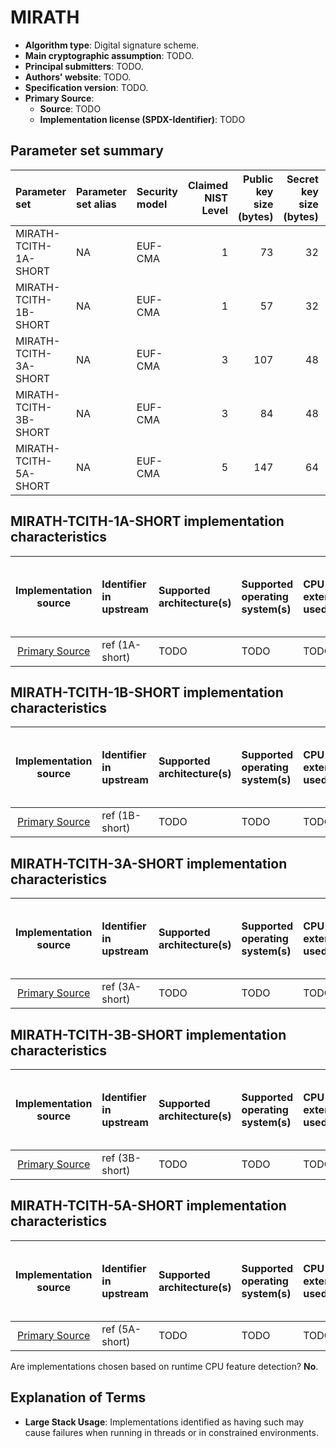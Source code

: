 # MIRATH

- **Algorithm type**: Digital signature scheme.
- **Main cryptographic assumption**: TODO.
- **Principal submitters**: TODO.
- **Authors' website**: TODO.
- **Specification version**: TODO.
- **Primary Source**<a name="primary-source"></a>:
  - **Source**: TODO
  - **Implementation license (SPDX-Identifier)**: TODO

## Parameter set summary

| Parameter set               | Parameter set alias | Security model | Claimed NIST Level | Public key size (bytes) | Secret key size (bytes) | Signature size (bytes) |
|:----------------------------|:--------------------|:---------------|--------------------:|------------------------:|------------------------:|-----------------------:|
| MIRATH-TCITH-1A-SHORT       | NA                  | EUF-CMA        |                   1 |                      73 |                      32 |                  3182 |
| MIRATH-TCITH-1B-SHORT       | NA                  | EUF-CMA        |                   1 |                      57 |                      32 |                  2990 |
| MIRATH-TCITH-3A-SHORT       | NA                  | EUF-CMA        |                   3 |                     107 |                      48 |                  7456 |
| MIRATH-TCITH-3B-SHORT       | NA                  | EUF-CMA        |                   3 |                      84 |                      48 |                  6825 |
| MIRATH-TCITH-5A-SHORT       | NA                  | EUF-CMA        |                   5 |                     147 |                      64 |                 13091 |

## MIRATH-TCITH-1A-SHORT implementation characteristics

|       Implementation source       | Identifier in upstream   | Supported architecture(s)   | Supported operating system(s)   | CPU extension(s) used   | No branching-on-secrets claimed?   | No branching-on-secrets checked by valgrind?   | Large stack usage?   |
|:---------------------------------:|:-------------------------|:----------------------------|:--------------------------------|:------------------------|:-----------------------------------|:-----------------------------------------------|:---------------------|
| [Primary Source](#primary-source) | ref (1A-short)           | TODO                        | TODO                            | TODO                    | TODO                               | TODO                                           | TODO                 |

## MIRATH-TCITH-1B-SHORT implementation characteristics

|       Implementation source       | Identifier in upstream   | Supported architecture(s)   | Supported operating system(s)   | CPU extension(s) used   | No branching-on-secrets claimed?   | No branching-on-secrets checked by valgrind?   | Large stack usage?   |
|:---------------------------------:|:-------------------------|:----------------------------|:--------------------------------|:------------------------|:-----------------------------------|:-----------------------------------------------|:---------------------|
| [Primary Source](#primary-source) | ref (1B-short)           | TODO                        | TODO                            | TODO                    | TODO                               | TODO                                           | TODO                 |

## MIRATH-TCITH-3A-SHORT implementation characteristics

|       Implementation source       | Identifier in upstream   | Supported architecture(s)   | Supported operating system(s)   | CPU extension(s) used   | No branching-on-secrets claimed?   | No branching-on-secrets checked by valgrind?   | Large stack usage?   |
|:---------------------------------:|:-------------------------|:----------------------------|:--------------------------------|:------------------------|:-----------------------------------|:-----------------------------------------------|:---------------------|
| [Primary Source](#primary-source) | ref (3A-short)           | TODO                        | TODO                            | TODO                    | TODO                               | TODO                                           | TODO                 |

## MIRATH-TCITH-3B-SHORT implementation characteristics

|       Implementation source       | Identifier in upstream   | Supported architecture(s)   | Supported operating system(s)   | CPU extension(s) used   | No branching-on-secrets claimed?   | No branching-on-secrets checked by valgrind?   | Large stack usage?   |
|:---------------------------------:|:-------------------------|:----------------------------|:--------------------------------|:------------------------|:-----------------------------------|:-----------------------------------------------|:---------------------|
| [Primary Source](#primary-source) | ref (3B-short)           | TODO                        | TODO                            | TODO                    | TODO                               | TODO                                           | TODO                 |

## MIRATH-TCITH-5A-SHORT implementation characteristics

|       Implementation source       | Identifier in upstream   | Supported architecture(s)   | Supported operating system(s)   | CPU extension(s) used   | No branching-on-secrets claimed?   | No branching-on-secrets checked by valgrind?   | Large stack usage?   |
|:---------------------------------:|:-------------------------|:----------------------------|:--------------------------------|:------------------------|:-----------------------------------|:-----------------------------------------------|:---------------------|
| [Primary Source](#primary-source) | ref (5A-short)           | TODO                        | TODO                            | TODO                    | TODO                               | TODO                                           | TODO                 |

Are implementations chosen based on runtime CPU feature detection? **No**.

## Explanation of Terms

- **Large Stack Usage**: Implementations identified as having such may cause failures when running in threads or in constrained environments.
